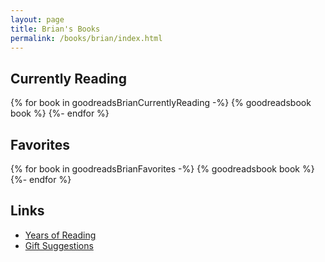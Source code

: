 ```yaml
---
layout: page
title: Brian's Books
permalink: /books/brian/index.html
---
```


## Currently Reading
<div class="bookshelf">
{% for book in goodreadsBrianCurrentlyReading -%}
    {% goodreadsbook book %}
{%- endfor %}
</div>

## Favorites
<div class="bookshelf">
{% for book in goodreadsBrianFavorites -%}
    {% goodreadsbook book %}
{%- endfor %}
</div>

## Links
- [Years of Reading](/books/brian/years)
- [Gift Suggestions](/books/brian/gift-suggestions)